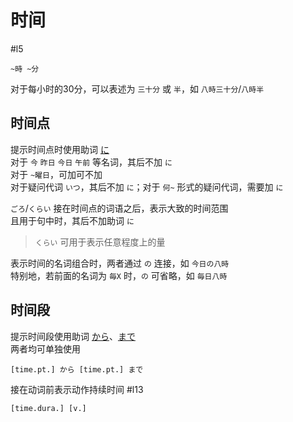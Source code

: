 # 时间  
 #l5 
 
```nihongo
~時 ~分
```

对于每小时的30分，可以表述为 `三十分` 或 `半`，如 `八時三十分`/`八時半`  
## 时间点
提示时间点时使用助词 [に](auxi_word/に.md#提示时间点)   
对于 `今` `昨日` `今日` `午前` 等名词，其后不加 `に`  
对于 `~曜日`，可加可不加  
对于疑问代词 `いつ`，其后不加 `に`；对于 `何~` 形式的疑问代词，需要加 `に`  


`ごろ`/`くらい` 接在时间点的词语之后，表示大致的时间范围  
且用于句中时，其后不加助词 `に`  
> `くらい` 可用于表示任意程度上的量  

表示时间的名词组合时，两者通过 `の` 连接，如 `今日の八時`  
特别地，若前面的名词为 `毎X` 时，`の` 可省略，如 `毎日八時`  

## 时间段

提示时间段使用助词 [から](から.md#提示时间段的起点)、[まで](まで.md#提示时间段的终点)  
两者均可单独使用  

```nihongo
[time.pt.] から [time.pt.] まで
```


接在动词前表示动作持续时间
 #l13
```nihongo
[time.dura.] [v.]
```
